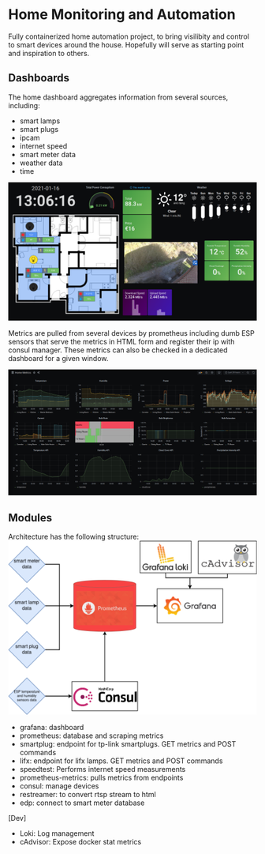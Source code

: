 # Home Monitoring and Automation

Fully containerized home automation project, to bring visilibity and control to smart devices around the house. Hopefully will serve as starting point and inspiration to others.

## Dashboards
The home dashboard aggregates information from several sources, including:
- smart lamps
- smart plugs
- ipcam
- internet speed
- smart meter data
- weather data
- time

![](dashboard_screen.png)

Metrics are pulled from several devices by prometheus including dumb ESP sensors that serve the metrics in HTML form and register their ip with consul manager.
These metrics can also be checked in a dedicated dashboard for a given window.

![](metrics_screen.png)

## Modules

Architecture has the following structure:
![](home_automation.png)

- grafana: dashboard
- prometheus: database and scraping metrics
- smartplug: endpoint for tp-link smartplugs. GET metrics and POST commands
- lifx: endpoint for lifx lamps. GET metrics and POST commands
- speedtest: Performs internet speed measurements
- prometheus-metrics: pulls metrics from endpoints
- consul: manage devices
- restreamer: to convert rtsp stream to html
- edp: connect to smart meter database

[Dev]
- Loki: Log management
- cAdvisor: Expose docker stat metrics
